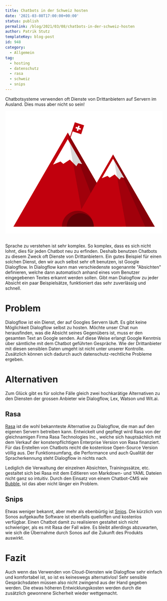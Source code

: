 ```yaml
---
title: Chatbots in der Schweiz hosten
date: '2021-03-08T17:00:00+00:00'
status: publish
permalink: /blog/2021/03/08/chatbots-in-der-schweiz-hosten
author: Patrik Stutz
templateKey: blog-post
id: 948
category:
  - Allgemein
tag:
  - hosting
  - datenschutz
  - rasa
  - schweiz
  - snips
---
```


Chatbotsysteme verwenden oft Dienste von Drittanbietern auf Servern im Ausland. Dies muss aber nicht so sein!

<div style="text-align:center"><img src="./picto-safe-mountain.svg" style="padding-bottom:1em ;"/></div>

Sprache zu verstehen ist sehr komplex. So komplex, dass es sich nicht lohnt, dies für jeden Chatbot neu zu erfinden. Deshalb benutzen Chatbots zu diesem Zweck oft Dienste von Drittanbietern.
Ein gutes Beispiel für einen solchen Dienst, den wir auch selbst sehr oft benutzen, ist Google Dialogflow. In Dialogflow kann man verschiedenste sogenannte "Absichten" definieren, welche dann automatisch anhand eines vom Benutzer eingegebenen Textes erkannt werden sollen. Gibt man Dialogflow zu jeder Absicht ein paar Beispielsätze, funktioniert das sehr zuverlässig und schnell.

# Problem

Dialogflow ist ein Dienst, der auf Googles Servern läuft. Es gibt keine Möglichkeit Dialogflow selbst zu hosten. Möchte unser Chat nun herausfinden, was die Absicht seines Gegenübers ist, muss er den gesamten Text an Google senden. Auf diese Weise erlangt Google Kenntnis über sämtliche mit dem Chatbot geführten Gespräche. Wie der Drittanbieter mit diesen sensiblen Daten umgeht ist nicht unter unserer Kontrolle. Zusätzlich können sich dadurch auch datenschutz-rechtliche Probleme ergeben.

# Alternativen

Zum Glück gibt es für solche Fälle gleich zwei hochkarätige Alternativen zu den Diensten der grossen Anbieter wie Dialogflow, Lex, Watson und Wit.ai.

## Rasa

[Rasa](https://rasa.com/) ist die wohl bekannteste Alternative zu Dialogflow, die man auf den eigenen Servern betreiben kann. Entwickelt und gepflegt wird Rasa von der gleichnamigen Firma Rasa Technologies Inc., welche sich hauptsächlich mit dem Verkauf der konstenpflichtigen Enterprise Version von Rasa finanziert. Für das Erstellen von Chatbots reicht die kostenlose Open-Source Version völlig aus. Der Funktionsumfang, die Performance und auch Qualität der Spracherkennung steht Dialogflow in nichts nach.

Lediglich die Verwaltung der einzelnen Absichten, Trainingssätze, etc. gestaltet sich bei Rasa mit dem Editieren von Markdown- und YAML Dateien nicht ganz so intuitiv.
Durch den Einsatz von einem Chatbot-CMS wie [Bubble](https://bubblecms.io), ist das aber nicht länger ein Problem.

## Snips

Etwas weniger bekannt, aber mehr als ebenbürtig ist [Snips](https://snips.ai/). Die kürzlich von Sonos aufgekaufte Software ist ebenfalls quelloffen und kostenlos verfügbar. Einen Chatbot damit zu realisieren gestaltet sich nicht schwieriger, als es mit Rasa der Fall wäre. Es bleibt allerdings abzuwarten, wie sich die Übernahme durch Sonos auf die Zukunft des Produkts auswirkt.

# Fazit

Auch wenn das Verwenden von Cloud-Diensten wie Dialogflow sehr einfach und komfortabel ist, so ist es keineswegs alternativlos!
Sehr sensible Gesprächsdaten müssen also nicht zwingend aus der Hand gegeben werden. Die etwas höheren Entwicklungskosten werden durch die zusätzlich gewonnene Sicherheit wieder wettgemacht.
